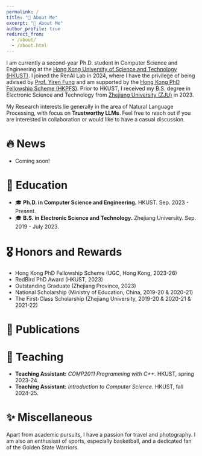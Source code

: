 ```yaml
---
permalink: /
title: "🧐 About Me"
excerpt: "🧐 About Me"
author_profile: true
redirect_from: 
  - /about/
  - /about.html
---
```


I am currently a second-year Ph.D. student in Computer Science and Engineering at the [Hong Kong University of Science and Technology (HKUST)](https://hkust.edu.hk/). I joined the RenAI Lab in 2024, where I have the privilege of being advised by [Prof. Yiren Fung](https://yrf1.github.io/) and am supported by the [Hong Kong PhD Fellowship Scheme (HKPFS)](https://www.ugc.edu.hk/eng/rgc/funding_opport/hkpfs/call_letter.html). Prior to HKUST, I received my B.S. degree in Electronic Science and Technology from [Zhejiang University (ZJU)](https://www.zju.edu.cn/) in 2023.

My Research interests lie generally in the area of Natural Language Processing, with focus on **Trustworthy LLMs**. Feel free to reach out if you are interested in collaboration or would like to have a casual discussion.

🔥 News
======
- Coming soon!

📖 Education
======
- 🎓 **Ph.D. in Computer Science and Engineering.** HKUST. Sep. 2023 - Present.
- 🎓 **B.S. in Electronic Science and Technology.** Zhejiang University. Sep. 2019 - July 2023.

🎖️ Honors and Rewards
======
- Hong Kong PhD Fellowship Scheme (UGC, Hong Kong, 2023-26)
- RedBird PhD Award (HKUST, 2023)
- Outstanding Graduate (Zhejiang Province, 2023)
- National Scholarship (Ministry of Education, China, 2019-20 & 2020-21)
- The First-Class Scholarship (Zhejiang University, 2019-20 & 2020-21 & 2021-22)

📝 Publications
======

📑 Teaching
======
- **Teaching Assistant:** _COMP2011 Programming with C++_. HKUST, spring 2023-24.
- **Teaching Assistant:** _Introduction to Computer Science_. HKUST, fall 2024-25.

✨ Miscellaneous
======
Apart from academic pursuits, I have a passion for travel and photography. I am also an enthusiast of sports, especially basketball, and a dedicated fan of the Golden State Warriors.
